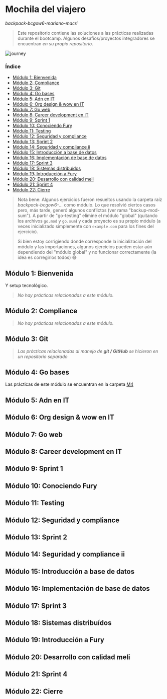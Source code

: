 # Mochila del viajero

_backpack-bcgow6-mariano-macri_

> Este repositorio contiene las soluciones a las prácticas realizadas durante el bootcamp. Algunos desafíos/proyectos integradores se encuentran _en su propio repositorio_.

![journey](https://user-images.githubusercontent.com/114087997/197656679-458ac5f8-9c37-44db-9df8-cf9456361866.png)


### Índice
- [Módulo 1: Bienvenida](#módulo-1-bienvenida)
- [Módulo 2: Compliance](#módulo-2-compliance)
- [Módulo 3: Git](#módulo-3-git)
- [Módulo 4: Go bases](#módulo-4-go-bases)
- [Módulo 5: Adn en IT](#módulo-5-adn-en-it)
- [Módulo 6: Org design & wow en IT](#módulo-6-org-design--wow-en-it)
- [Módulo 7: Go web](#módulo-7-go-web)
- [Módulo 8: Career development en IT](#módulo-8-career-development-en-it)
- [Módulo 9: Sprint 1](#módulo-9-sprint-1)
- [Módulo 10: Conociendo Fury](#módulo-10-conociendo-fury)
- [Módulo 11: Testing](#módulo-11-testing)
- [Módulo 12: Seguridad y compliance](#módulo-12-seguridad-y-compliance)
- [Módulo 13: Sprint 2](#módulo-13-sprint-2)
- [Módulo 14: Seguridad y compliance ii](#módulo-14-seguridad-y-compliance-ii)
- [Módulo 15: Introducción a base de datos](#módulo-15-introducción-a-base-de-datos)
- [Módulo 16: Implementación de base de datos](#módulo-16-implementación-de-base-de-datos)
- [Módulo 17: Sprint 3](#módulo-17-sprint-3)
- [Módulo 18: Sistemas distribuídos](#módulo-18-sistemas-distribuídos)
- [Módulo 19: Introducción a Fury](#módulo-19-introducción-a-fury)
- [Módulo 20: Desarrollo con calidad meli](#módulo-20-desarrollo-con-calidad-meli)
- [Módulo 21: Sprint 4](#módulo-21-sprint-4)
- [Módulo 22: Cierre](#módulo-22-cierre)

> Nota bene:
> Algunos ejercicios fueron resueltos usando la carpeta raíz _backpack-bcgow6-..._ como módulo. Lo que resolvió ciertos casos pero, más tarde, generó algunos conflictos (ver rama "backup-mod-sum"). A partir de "go-testing" eliminé el módulo "global" (quitando los archivos `go.mod` y `go.sum`) y cada proyecto es su propio módulo (a veces inicializado simplemente con `example.com` para los fines del ejercicio).
>
> Si bien estoy corrigiendo donde corresponde la inicialización del módulo y las importaciones, algunos ejercicios pueden estar aún dependiendo del "módulo global" y no funcionar correctamente (la idea es corregirlos todos) :sweat_smile:

## Módulo 1: Bienvenida

Y setup tecnológico.

> _No hay prácticas relacionadas a este módulo._

## Módulo 2: Compliance

> _No hay prácticas relacionadas a este módulo._

## Módulo 3: Git

> *Las prácticas relacionadas al manejo de __git / GitHub__ se hicieron en un repositorio separado*

## Módulo 4: Go bases

Las prácticas de este módulo se encuentran en la carpeta [M4](https://github.com/MarianoLibre/backpack-bcgow6-mariano-macri/tree/main/M4)

## Módulo 5: Adn en IT
## Módulo 6: Org design & wow en IT
## Módulo 7: Go web
## Módulo 8: Career development en IT
## Módulo 9: Sprint 1
## Módulo 10: Conociendo Fury
## Módulo 11: Testing
## Módulo 12: Seguridad y compliance
## Módulo 13: Sprint 2
## Módulo 14: Seguridad y compliance ii
## Módulo 15: Introducción a base de datos
## Módulo 16: Implementación de base de datos
## Módulo 17: Sprint 3
## Módulo 18: Sistemas distribuídos
## Módulo 19: Introducción a Fury
## Módulo 20: Desarrollo con calidad meli
## Módulo 21: Sprint 4
## Módulo 22: Cierre
